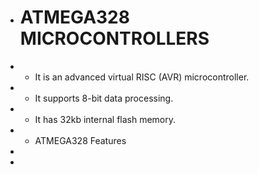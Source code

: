 + # ATMEGA328 MICROCONTROLLERS
+   * It is an advanced virtual RISC (AVR) microcontroller.
+   * It supports 8-bit data processing.
+   * It has 32kb internal flash memory.
+   *  ATMEGA328 Features
+     
+     
